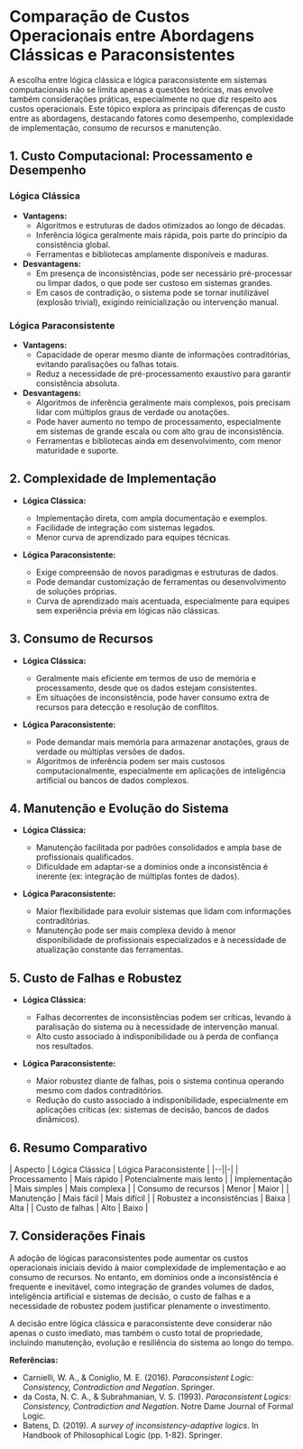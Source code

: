 
# Comparação de Custos Operacionais entre Abordagens Clássicas e Paraconsistentes

A escolha entre lógica clássica e lógica paraconsistente em sistemas computacionais não se limita apenas a questões teóricas, mas envolve também considerações práticas, especialmente no que diz respeito aos custos operacionais. Este tópico explora as principais diferenças de custo entre as abordagens, destacando fatores como desempenho, complexidade de implementação, consumo de recursos e manutenção.

## 1. **Custo Computacional: Processamento e Desempenho**

### Lógica Clássica

- **Vantagens:**  
  - Algoritmos e estruturas de dados otimizados ao longo de décadas.
  - Inferência lógica geralmente mais rápida, pois parte do princípio da consistência global.
  - Ferramentas e bibliotecas amplamente disponíveis e maduras.
- **Desvantagens:**  
  - Em presença de inconsistências, pode ser necessário pré-processar ou limpar dados, o que pode ser custoso em sistemas grandes.
  - Em casos de contradição, o sistema pode se tornar inutilizável (explosão trivial), exigindo reinicialização ou intervenção manual.

### Lógica Paraconsistente

- **Vantagens:**  
  - Capacidade de operar mesmo diante de informações contraditórias, evitando paralisações ou falhas totais.
  - Reduz a necessidade de pré-processamento exaustivo para garantir consistência absoluta.
- **Desvantagens:**  
  - Algoritmos de inferência geralmente mais complexos, pois precisam lidar com múltiplos graus de verdade ou anotações.
  - Pode haver aumento no tempo de processamento, especialmente em sistemas de grande escala ou com alto grau de inconsistência.
  - Ferramentas e bibliotecas ainda em desenvolvimento, com menor maturidade e suporte.

## 2. **Complexidade de Implementação**

- **Lógica Clássica:**  
  - Implementação direta, com ampla documentação e exemplos.
  - Facilidade de integração com sistemas legados.
  - Menor curva de aprendizado para equipes técnicas.

- **Lógica Paraconsistente:**  
  - Exige compreensão de novos paradigmas e estruturas de dados.
  - Pode demandar customização de ferramentas ou desenvolvimento de soluções próprias.
  - Curva de aprendizado mais acentuada, especialmente para equipes sem experiência prévia em lógicas não clássicas.

## 3. **Consumo de Recursos**

- **Lógica Clássica:**  
  - Geralmente mais eficiente em termos de uso de memória e processamento, desde que os dados estejam consistentes.
  - Em situações de inconsistência, pode haver consumo extra de recursos para detecção e resolução de conflitos.

- **Lógica Paraconsistente:**  
  - Pode demandar mais memória para armazenar anotações, graus de verdade ou múltiplas versões de dados.
  - Algoritmos de inferência podem ser mais custosos computacionalmente, especialmente em aplicações de inteligência artificial ou bancos de dados complexos.

## 4. **Manutenção e Evolução do Sistema**

- **Lógica Clássica:**  
  - Manutenção facilitada por padrões consolidados e ampla base de profissionais qualificados.
  - Dificuldade em adaptar-se a domínios onde a inconsistência é inerente (ex: integração de múltiplas fontes de dados).

- **Lógica Paraconsistente:**  
  - Maior flexibilidade para evoluir sistemas que lidam com informações contraditórias.
  - Manutenção pode ser mais complexa devido à menor disponibilidade de profissionais especializados e à necessidade de atualização constante das ferramentas.

## 5. **Custo de Falhas e Robustez**

- **Lógica Clássica:**  
  - Falhas decorrentes de inconsistências podem ser críticas, levando à paralisação do sistema ou à necessidade de intervenção manual.
  - Alto custo associado à indisponibilidade ou à perda de confiança nos resultados.

- **Lógica Paraconsistente:**  
  - Maior robustez diante de falhas, pois o sistema continua operando mesmo com dados contraditórios.
  - Redução do custo associado à indisponibilidade, especialmente em aplicações críticas (ex: sistemas de decisão, bancos de dados dinâmicos).

## 6. **Resumo Comparativo**

| Aspecto                  | Lógica Clássica         | Lógica Paraconsistente      |
|--||-|
| Processamento            | Mais rápido            | Potencialmente mais lento  |
| Implementação            | Mais simples           | Mais complexa              |
| Consumo de recursos      | Menor                  | Maior                      |
| Manutenção               | Mais fácil             | Mais difícil               |
| Robustez a inconsistências | Baixa                | Alta                       |
| Custo de falhas          | Alto                   | Baixo                      |

## 7. **Considerações Finais**

A adoção de lógicas paraconsistentes pode aumentar os custos operacionais iniciais devido à maior complexidade de implementação e ao consumo de recursos. No entanto, em domínios onde a inconsistência é frequente e inevitável, como integração de grandes volumes de dados, inteligência artificial e sistemas de decisão, o custo de falhas e a necessidade de robustez podem justificar plenamente o investimento.

A decisão entre lógica clássica e paraconsistente deve considerar não apenas o custo imediato, mas também o custo total de propriedade, incluindo manutenção, evolução e resiliência do sistema ao longo do tempo.


**Referências:**
- Carnielli, W. A., & Coniglio, M. E. (2016). *Paraconsistent Logic: Consistency, Contradiction and Negation*. Springer.
- da Costa, N. C. A., & Subrahmanian, V. S. (1993). *Paraconsistent Logics: Consistency, Contradiction and Negation*. Notre Dame Journal of Formal Logic.
- Batens, D. (2019). *A survey of inconsistency-adaptive logics*. In Handbook of Philosophical Logic (pp. 1-82). Springer.

